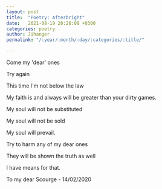 ```yaml
---
layout: post
title:  "Poetry: Afterbright"
date:   2021-08-19 20:26:08 +0300
categories: poetry
author: Jihanger
permalink: "/:year/:month/:day/:categories/:title/"

---
```

Come my 'dear' ones

Try again

This time I'm not below the law

My faith is and always will be greater than your dirty games.

My soul will not be substituted

My soul will not be sold

My soul will prevail.

Try to harm any of my dear ones

They will be shown the truth as well

I have means for that.

>
To my dear Scourge - 14/02/2020
